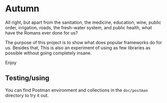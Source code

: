 # Autumn
All right, but apart from the sanitation, the medicine, education, wine, public order, irrigation, roads, the fresh-water system, and public health, what have the Romans ever done for us?

The purpose of this project is to show what does popular frameworks do for us.
Besides that, This is also an experiment of using as few libraries as possible without going completely insane.

Enjoy

## Testing/using
You can find Postman environment and collections in the ```doc/postman``` directory to try it out.
